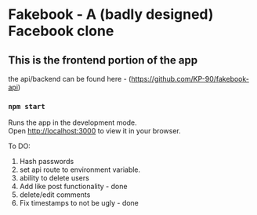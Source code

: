 # Fakebook - A (badly designed) Facebook clone

## This is the frontend portion of the app

the api/backend can be found here - (https://github.com/KP-90/fakebook-api)


### `npm start`

Runs the app in the development mode.\
Open [http://localhost:3000](http://localhost:3000) to view it in your browser.

To DO:

1. Hash passwords
2. set api route to environment variable.
3. ability to delete users
4. Add like post functionality - done
5. delete/edit comments
6. Fix timestamps to not be ugly - done